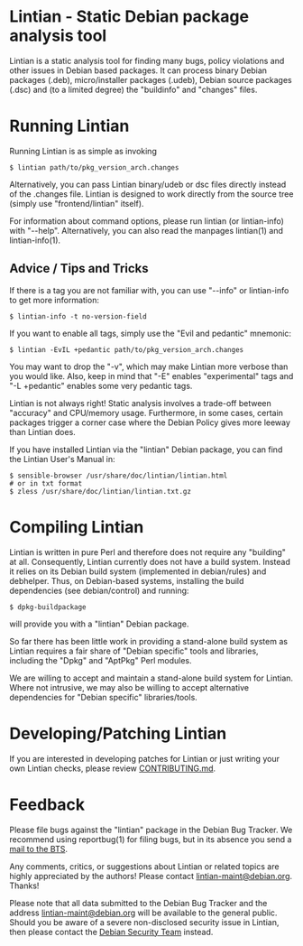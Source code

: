 Lintian - Static Debian package analysis tool
=============================================

Lintian is a static analysis tool for finding many bugs, policy
violations and other issues in Debian based packages.  It can process
binary Debian packages (.deb), micro/installer packages (.udeb),
Debian source packages (.dsc) and (to a limited degree) the "buildinfo"
and "changes" files.


Running Lintian
===============

Running Lintian is as simple as invoking

    $ lintian path/to/pkg_version_arch.changes

Alternatively, you can pass Lintian binary/udeb or dsc files directly
instead of the .changes file.  Lintian is designed to work directly
from the source tree (simply use "frontend/lintian" itself).

For information about command options, please run lintian (or
lintian-info) with "--help". Alternatively, you can also read the
manpages lintian(1) and lintian-info(1).

Advice / Tips and Tricks
------------------------

If there is a tag you are not familiar with, you can use "--info" or
lintian-info to get more information:

    $ lintian-info -t no-version-field

If you want to enable all tags, simply use the "Evil and pedantic"
mnemonic:

    $ lintian -EvIL +pedantic path/to/pkg_version_arch.changes

You may want to drop the "-v", which may make Lintian more verbose
than you would like.  Also, keep in mind that "-E" enables
"experimental" tags and "-L +pedantic" enables some very pedantic
tags.

Lintian is not always right!  Static analysis involves a trade-off
between "accuracy" and CPU/memory usage.  Furthermore, in some cases,
certain packages trigger a corner case where the Debian Policy gives
more leeway than Lintian does.

If you have installed Lintian via the "lintian" Debian package, you
can find the Lintian User's Manual in:

    $ sensible-browser /usr/share/doc/lintian/lintian.html
    # or in txt format
    $ zless /usr/share/doc/lintian/lintian.txt.gz


Compiling Lintian
=================

Lintian is written in pure Perl and therefore does not require any
"building" at all.  Consequently, Lintian currently does not have a
build system.  Instead it relies on its Debian build system
(implemented in debian/rules) and debhelper.  Thus, on Debian-based
systems, installing the build dependencies (see debian/control) and
running:

    $ dpkg-buildpackage

will provide you with a "lintian" Debian package.

So far there has been little work in providing a stand-alone build
system as Lintian requires a fair share of "Debian specific" tools and
libraries, including the "Dpkg" and "AptPkg" Perl modules.

We are willing to accept and maintain a stand-alone build system for
Lintian.  Where not intrusive, we may also be willing to accept
alternative dependencies for "Debian specific" libraries/tools.

Developing/Patching Lintian
===========================

If you are interested in developing patches for Lintian or just
writing your own Lintian checks, please review
[CONTRIBUTING.md](CONTRIBUTING.md).

Feedback
========

Please file bugs against the "lintian" package in the Debian Bug
Tracker.  We recommend using reportbug(1) for filing bugs, but
in its absence you send a [mail to the BTS][bts-report-bug].

Any comments, critics, or suggestions about Lintian or related topics
are highly appreciated by the authors! Please contact
<lintian-maint@debian.org>.  Thanks!

Please note that all data submitted to the Debian Bug Tracker and the
address <lintian-maint@debian.org> will be available to the general
public.  Should you be aware of a severe non-disclosed security issue
in Lintian, then please contact the
[Debian Security Team][report-security-issue] instead.

[bts-report-bug]: https://www.debian.org/Bugs/Reporting

[report-security-issue]: https://www.debian.org/security/faq#contact

